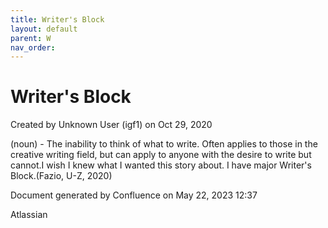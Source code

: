 ```yaml
---
title: Writer's Block
layout: default
parent: W
nav_order:
---
```


# Writer's Block

Created by  Unknown User (igf1) on Oct 29, 2020

(noun) - The inability to think of what to write. Often applies to those in the creative writing field, but can apply to anyone with the desire to write but cannot.I wish I knew what I wanted this story about. I have major Writer's Block.(Fazio, U-Z, 2020) 

Document generated by Confluence on May 22, 2023 12:37

Atlassian
